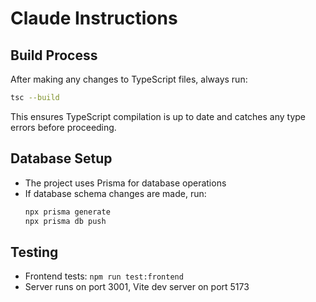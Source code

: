 # Claude Instructions

## Build Process
After making any changes to TypeScript files, always run:
```bash
tsc --build
```

This ensures TypeScript compilation is up to date and catches any type errors before proceeding.

## Database Setup
- The project uses Prisma for database operations
- If database schema changes are made, run:
  ```bash
  npx prisma generate
  npx prisma db push
  ```

## Testing
- Frontend tests: `npm run test:frontend`
- Server runs on port 3001, Vite dev server on port 5173